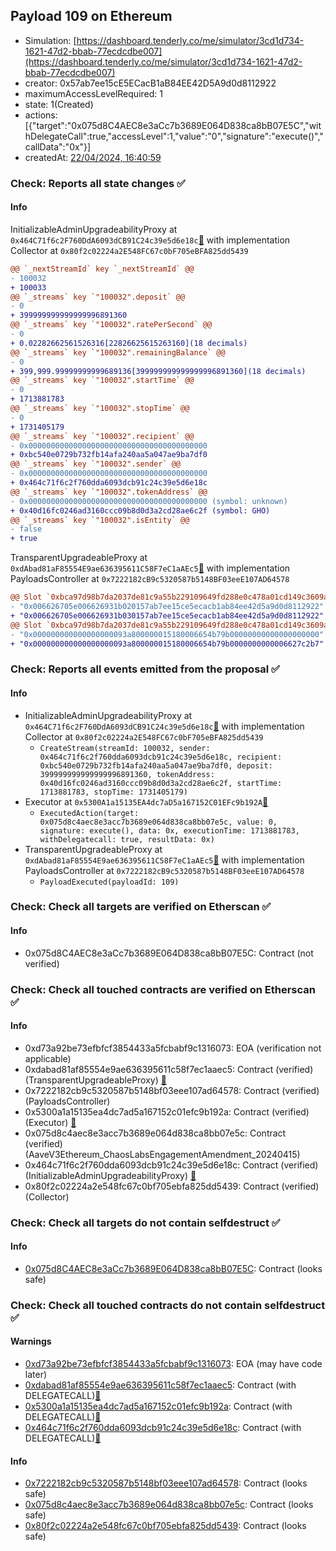 ## Payload 109 on Ethereum

- Simulation: [https://dashboard.tenderly.co/me/simulator/3cd1d734-1621-47d2-bbab-77ecdcdbe007](https://dashboard.tenderly.co/me/simulator/3cd1d734-1621-47d2-bbab-77ecdcdbe007)
- creator: 0x57ab7ee15cE5ECacB1aB84EE42D5A9d0d8112922
- maximumAccessLevelRequired: 1
- state: 1(Created)
- actions: [{"target":"0x075d8C4AEC8e3aCc7b3689E064D838ca8bB07E5C","withDelegateCall":true,"accessLevel":1,"value":"0","signature":"execute()","callData":"0x"}]
- createdAt: [22/04/2024, 16:40:59](https://etherscan.io/tx/0x15dd7170f5602df1fd4d0b0c139826ebbd06efe1cf48b056f91fc819031b3eb2)

### Check: Reports all state changes :white_check_mark:

#### Info


InitializableAdminUpgradeabilityProxy at `0x464C71f6c2F760DdA6093dCB91C24c39e5d6e18c`[:ghost:](https://github.com/bgd-labs/aave-address-book "AaveV2Ethereum.COLLECTOR, AaveV2EthereumAMM.COLLECTOR, AaveV2EthereumArc.COLLECTOR, AaveV3Ethereum.COLLECTOR") with implementation Collector at `0x80f2c02224a2E548FC67c0bF705eBFA825dd5439`
```diff
@@ `_nextStreamId` key `_nextStreamId` @@
- 100032
+ 100033
@@ `_streams` key `"100032".deposit` @@
- 0
+ 399999999999999996891360
@@ `_streams` key `"100032".ratePerSecond` @@
- 0
+ 0.02282662561526316[22826625615263160](18 decimals)
@@ `_streams` key `"100032".remainingBalance` @@
- 0
+ 399,999.99999999999689136[399999999999999996891360](18 decimals)
@@ `_streams` key `"100032".startTime` @@
- 0
+ 1713881783
@@ `_streams` key `"100032".stopTime` @@
- 0
+ 1731405179
@@ `_streams` key `"100032".recipient` @@
- 0x0000000000000000000000000000000000000000
+ 0xbc540e0729b732fb14afa240aa5a047ae9ba7df0
@@ `_streams` key `"100032".sender` @@
- 0x0000000000000000000000000000000000000000
+ 0x464c71f6c2f760dda6093dcb91c24c39e5d6e18c
@@ `_streams` key `"100032".tokenAddress` @@
- 0x0000000000000000000000000000000000000000 (symbol: unknown)
+ 0x40d16fc0246ad3160ccc09b8d0d3a2cd28ae6c2f (symbol: GHO)
@@ `_streams` key `"100032".isEntity` @@
- false
+ true
```

TransparentUpgradeableProxy at `0xdAbad81aF85554E9ae636395611C58F7eC1aAEc5`[:ghost:](https://github.com/bgd-labs/aave-address-book "GovernanceV3Ethereum.PAYLOADS_CONTROLLER") with implementation PayloadsController at `0x7222182cB9c5320587b5148BF03eeE107AD64578`
```diff
@@ Slot `0xbca97d98b7da2037de81c9a55b229109649fd288e0c478a01cd149c3609ae90b` @@
- "0x006626705e006626931b020157ab7ee15ce5ecacb1ab84ee42d5a9d0d8112922"
+ "0x006626705e006626931b030157ab7ee15ce5ecacb1ab84ee42d5a9d0d8112922"
@@ Slot `0xbca97d98b7da2037de81c9a55b229109649fd288e0c478a01cd149c3609ae90c` @@
- "0x000000000000000000093a800000015180006654b79b00000000000000000000"
+ "0x000000000000000000093a800000015180006654b79b0000000000006627c2b7"
```


### Check: Reports all events emitted from the proposal :white_check_mark:

#### Info

- InitializableAdminUpgradeabilityProxy at `0x464C71f6c2F760DdA6093dCB91C24c39e5d6e18c`[:ghost:](https://github.com/bgd-labs/aave-address-book "AaveV2Ethereum.COLLECTOR, AaveV2EthereumAMM.COLLECTOR, AaveV2EthereumArc.COLLECTOR, AaveV3Ethereum.COLLECTOR") with implementation Collector at `0x80f2c02224a2E548FC67c0bF705eBFA825dd5439`
  - `CreateStream(streamId: 100032, sender: 0x464c71f6c2f760dda6093dcb91c24c39e5d6e18c, recipient: 0xbc540e0729b732fb14afa240aa5a047ae9ba7df0, deposit: 399999999999999996891360, tokenAddress: 0x40d16fc0246ad3160ccc09b8d0d3a2cd28ae6c2f, startTime: 1713881783, stopTime: 1731405179)`
- Executor at `0x5300A1a15135EA4dc7aD5a167152C01EFc9b192A`[:ghost:](https://github.com/bgd-labs/aave-address-book "AaveV2Ethereum.POOL_ADMIN, AaveV2EthereumAMM.POOL_ADMIN, AaveV3Ethereum.ACL_ADMIN, GovernanceV3Ethereum.EXECUTOR_LVL_1")
  - `ExecutedAction(target: 0x075d8c4aec8e3acc7b3689e064d838ca8bb07e5c, value: 0, signature: execute(), data: 0x, executionTime: 1713881783, withDelegatecall: true, resultData: 0x)`
- TransparentUpgradeableProxy at `0xdAbad81aF85554E9ae636395611C58F7eC1aAEc5`[:ghost:](https://github.com/bgd-labs/aave-address-book "GovernanceV3Ethereum.PAYLOADS_CONTROLLER") with implementation PayloadsController at `0x7222182cB9c5320587b5148BF03eeE107AD64578`
  - `PayloadExecuted(payloadId: 109)`

### Check: Check all targets are verified on Etherscan :white_check_mark:

#### Info

- 0x075d8C4AEC8e3aCc7b3689E064D838ca8bB07E5C: Contract (not verified) 

### Check: Check all touched contracts are verified on Etherscan :white_check_mark:

#### Info

- 0xd73a92be73efbfcf3854433a5fcbabf9c1316073: EOA (verification not applicable)
- 0xdabad81af85554e9ae636395611c58f7ec1aaec5: Contract (verified) (TransparentUpgradeableProxy) [:ghost:](https://github.com/bgd-labs/aave-address-book "GovernanceV3Ethereum.PAYLOADS_CONTROLLER")
- 0x7222182cb9c5320587b5148bf03eee107ad64578: Contract (verified) (PayloadsController) 
- 0x5300a1a15135ea4dc7ad5a167152c01efc9b192a: Contract (verified) (Executor) [:ghost:](https://github.com/bgd-labs/aave-address-book "AaveV2Ethereum.POOL_ADMIN, AaveV2EthereumAMM.POOL_ADMIN, AaveV3Ethereum.ACL_ADMIN, GovernanceV3Ethereum.EXECUTOR_LVL_1")
- 0x075d8c4aec8e3acc7b3689e064d838ca8bb07e5c: Contract (verified) (AaveV3Ethereum_ChaosLabsEngagementAmendment_20240415) 
- 0x464c71f6c2f760dda6093dcb91c24c39e5d6e18c: Contract (verified) (InitializableAdminUpgradeabilityProxy) [:ghost:](https://github.com/bgd-labs/aave-address-book "AaveV2Ethereum.COLLECTOR, AaveV2EthereumAMM.COLLECTOR, AaveV2EthereumArc.COLLECTOR, AaveV3Ethereum.COLLECTOR")
- 0x80f2c02224a2e548fc67c0bf705ebfa825dd5439: Contract (verified) (Collector) 

### Check: Check all targets do not contain selfdestruct :white_check_mark:

#### Info

- [0x075d8C4AEC8e3aCc7b3689E064D838ca8bB07E5C](https://etherscan.io/address/0x075d8C4AEC8e3aCc7b3689E064D838ca8bB07E5C): Contract (looks safe)

### Check: Check all touched contracts do not contain selfdestruct :white_check_mark:

#### Warnings

- [0xd73a92be73efbfcf3854433a5fcbabf9c1316073](https://etherscan.io/address/0xd73a92be73efbfcf3854433a5fcbabf9c1316073): EOA (may have code later)
- [0xdabad81af85554e9ae636395611c58f7ec1aaec5](https://etherscan.io/address/0xdabad81af85554e9ae636395611c58f7ec1aaec5): Contract (with DELEGATECALL)[:ghost:](https://github.com/bgd-labs/aave-address-book "GovernanceV3Ethereum.PAYLOADS_CONTROLLER")
- [0x5300a1a15135ea4dc7ad5a167152c01efc9b192a](https://etherscan.io/address/0x5300a1a15135ea4dc7ad5a167152c01efc9b192a): Contract (with DELEGATECALL)[:ghost:](https://github.com/bgd-labs/aave-address-book "AaveV2Ethereum.POOL_ADMIN, AaveV2EthereumAMM.POOL_ADMIN, AaveV3Ethereum.ACL_ADMIN, GovernanceV3Ethereum.EXECUTOR_LVL_1")
- [0x464c71f6c2f760dda6093dcb91c24c39e5d6e18c](https://etherscan.io/address/0x464c71f6c2f760dda6093dcb91c24c39e5d6e18c): Contract (with DELEGATECALL)[:ghost:](https://github.com/bgd-labs/aave-address-book "AaveV2Ethereum.COLLECTOR, AaveV2EthereumAMM.COLLECTOR, AaveV2EthereumArc.COLLECTOR, AaveV3Ethereum.COLLECTOR")

#### Info

- [0x7222182cb9c5320587b5148bf03eee107ad64578](https://etherscan.io/address/0x7222182cb9c5320587b5148bf03eee107ad64578): Contract (looks safe)
- [0x075d8c4aec8e3acc7b3689e064d838ca8bb07e5c](https://etherscan.io/address/0x075d8c4aec8e3acc7b3689e064d838ca8bb07e5c): Contract (looks safe)
- [0x80f2c02224a2e548fc67c0bf705ebfa825dd5439](https://etherscan.io/address/0x80f2c02224a2e548fc67c0bf705ebfa825dd5439): Contract (looks safe)


